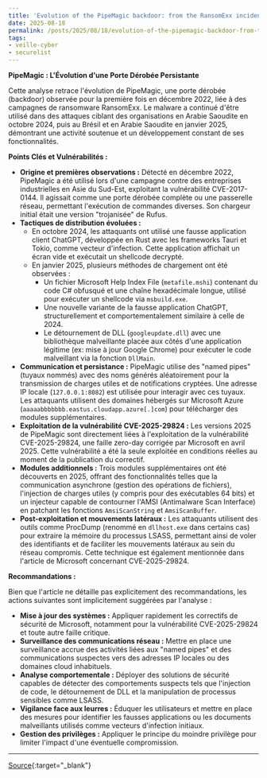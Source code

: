 ```yaml
---
title: 'Evolution of the PipeMagic backdoor: from the RansomExx incident to CVE-2025-29824'
date: 2025-08-18
permalink: /posts/2025/08/18/evolution-of-the-pipemagic-backdoor-from-the-ransomexx-incident-to-cve-2025-29824/
tags:
- veille-cyber
- securelist
---
```

**PipeMagic : L'Évolution d'une Porte Dérobée Persistante**

Cette analyse retrace l'évolution de PipeMagic, une porte dérobée (backdoor) observée pour la première fois en décembre 2022, liée à des campagnes de ransomware RansomExx. Le malware a continué d'être utilisé dans des attaques ciblant des organisations en Arabie Saoudite en octobre 2024, puis au Brésil et en Arabie Saoudite en janvier 2025, démontrant une activité soutenue et un développement constant de ses fonctionnalités.

**Points Clés et Vulnérabilités :**

*   **Origine et premières observations :** Détecté en décembre 2022, PipeMagic a été utilisé lors d'une campagne contre des entreprises industrielles en Asie du Sud-Est, exploitant la vulnérabilité CVE-2017-0144. Il agissait comme une porte dérobée complète ou une passerelle réseau, permettant l'exécution de commandes diverses. Son chargeur initial était une version "trojanisée" de Rufus.
*   **Tactiques de distribution évoluées :**
    *   En octobre 2024, les attaquants ont utilisé une fausse application client ChatGPT, développée en Rust avec les frameworks Tauri et Tokio, comme vecteur d'infection. Cette application affichait un écran vide et exécutait un shellcode decrypté.
    *   En janvier 2025, plusieurs méthodes de chargement ont été observées :
        *   Un fichier Microsoft Help Index File (`metafile.mshi`) contenant du code C# obfusqué et une chaîne hexadécimale longue, utilisé pour exécuter un shellcode via `msbuild.exe`.
        *   Une nouvelle variante de la fausse application ChatGPT, structurellement et comportementalement similaire à celle de 2024.
        *   Le détournement de DLL (`googleupdate.dll`) avec une bibliothèque malveillante placée aux côtés d'une application légitime (ex: mise à jour Google Chrome) pour exécuter le code malveillant via la fonction `DllMain`.
*   **Communication et persistance :** PipeMagic utilise des "named pipes" (tuyaux nommés) avec des noms générés aléatoirement pour la transmission de charges utiles et de notifications cryptées. Une adresse IP locale (`127.0.0.1:8082`) est utilisée pour interagir avec ces tuyaux. Les attaquants utilisent des domaines hébergés sur Microsoft Azure (`aaaaabbbbbbb.eastus.cloudapp.azure[.]com`) pour télécharger des modules supplémentaires.
*   **Exploitation de la vulnérabilité CVE-2025-29824 :** Les versions 2025 de PipeMagic sont directement liées à l'exploitation de la vulnérabilité CVE-2025-29824, une faille zero-day corrigée par Microsoft en avril 2025. Cette vulnérabilité a été la seule exploitée en conditions réelles au moment de la publication du correctif.
*   **Modules additionnels :** Trois modules supplémentaires ont été découverts en 2025, offrant des fonctionnalités telles que la communication asynchrone (gestion des opérations de fichiers), l'injection de charges utiles (y compris pour des exécutables 64 bits) et un injecteur capable de contourner l'AMSI (Antimalware Scan Interface) en patchant les fonctions `AmsiScanString` et `AmsiScanBuffer`.
*   **Post-exploitation et mouvements latéraux :** Les attaquants utilisent des outils comme ProcDump (renommé en `dllhost.exe` dans certains cas) pour extraire la mémoire du processus LSASS, permettant ainsi de voler des identifiants et de faciliter les mouvements latéraux au sein du réseau compromis. Cette technique est également mentionnée dans l'article de Microsoft concernant CVE-2025-29824.

**Recommandations :**

Bien que l'article ne détaille pas explicitement des recommandations, les actions suivantes sont implicitement suggérées par l'analyse :

*   **Mise à jour des systèmes :** Appliquer rapidement les correctifs de sécurité de Microsoft, notamment pour la vulnérabilité CVE-2025-29824 et toute autre faille critique.
*   **Surveillance des communications réseau :** Mettre en place une surveillance accrue des activités liées aux "named pipes" et des communications suspectes vers des adresses IP locales ou des domaines cloud inhabituels.
*   **Analyse comportementale :** Déployer des solutions de sécurité capables de détecter des comportements suspects tels que l'injection de code, le détournement de DLL et la manipulation de processus sensibles comme LSASS.
*   **Vigilance face aux leurres :** Éduquer les utilisateurs et mettre en place des mesures pour identifier les fausses applications ou les documents malveillants utilisés comme vecteurs d'infection initiaux.
*   **Gestion des privilèges :** Appliquer le principe du moindre privilège pour limiter l'impact d'une éventuelle compromission.

---
[Source](https://securelist.com/pipemagic/117270/){:target="_blank"}
